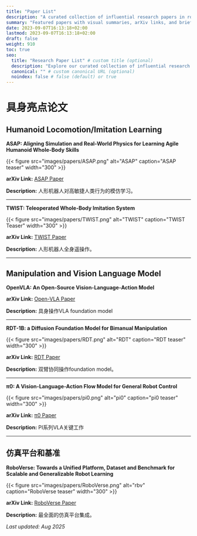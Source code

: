 ```yaml
---
title: "Paper List"
description: "A curated collection of influential research papers in robotics, computer vision, and machine learning"
summary: "Featured papers with visual summaries, arXiv links, and brief descriptions"
date: 2023-09-07T16:13:18+02:00
lastmod: 2023-09-07T16:13:18+02:00
draft: false
weight: 910
toc: true
seo:
  title: "Research Paper List" # custom title (optional)
  description: "Explore our curated collection of influential research papers in robotics, computer vision, and machine learning" # custom description (recommended)
  canonical: "" # custom canonical URL (optional)
  noindex: false # false (default) or true
---
```


# 具身亮点论文

## Humanoid Locomotion/Imitation Learning

**ASAP: Aligning Simulation and Real-World Physics for Learning Agile Humanoid Whole-Body Skills**

{{< figure src="images/papers/ASAP.png" alt="ASAP" caption="ASAP teaser" width="300" >}}

**arXiv Link:** [ASAP Paper](https://arxiv.org/pdf/2502.01143)

**Description:** 人形机器人对高敏捷人类行为的模仿学习。

---

**TWIST: Teleoperated Whole-Body Imitation System**

{{< figure src="images/papers/TWIST.png" alt="TWIST" caption="TWIST Teaser" width="300" >}}

**arXiv Link:** [TWIST Paper](https://arxiv.org/pdf/2505.02833)

**Description:** 人形机器人全身遥操作。

---

## Manipulation and Vision Language Model

**OpenVLA: An Open-Source Vision-Language-Action Model**

<!-- Open-VLA image removed as file doesn't exist -->

**arXiv Link:** [Open-VLA Paper](https://arxiv.org/pdf/2406.09246)

**Description:** 具身操作VLA foundation model

---

**RDT-1B: a Diffusion Foundation Model for Bimanual Manipulation**

{{< figure src="images/papers/RDT.png" alt="RDT" caption="RDT teaser" width="300" >}}

**arXiv Link:** [RDT Paper](https://arxiv.org/pdf/2410.07864)

**Description:** 双臂协同操作foundation model。

---

**π0: A Vision-Language-Action Flow Model for General Robot Control**

{{< figure src="images/papers/pi0.png" alt="pi0" caption="pi0 teaser" width="300" >}}

**arXiv Link:** [π0 Paper](https://arxiv.org/pdf/2410.24164v1)

**Description:** PI系列VLA关键工作

---

## 仿真平台和基准

**RoboVerse: Towards a Unified Platform, Dataset and Benchmark for Scalable and Generalizable Robot Learning**

{{< figure src="images/papers/RoboVerse.png" alt="rbv" caption="RoboVerse teaser" width="300" >}}

**arXiv Link:** [RoboVerse Paper](https://arxiv.org/pdf/2504.18904)

**Description:** 最全面的仿真平台集成。

*Last updated: Aug 2025*

